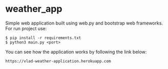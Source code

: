 # weather_app
Simple web application built using web.py and
bootstrap web frameworks.
For run project use:
```angular2html
$ pip install -r requirements.txt
$ python3 main.py <port>
```
You can see how the application works by following the link below:
```
https://vlad-weather-application.herokuapp.com
```
